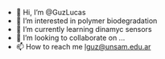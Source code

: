 - 👋 Hi, I’m @GuzLucas
- 👀 I’m interested in polymer biodegradation
- 🌱 I’m currently learning dinamyc sensors
- 💞️ I’m looking to collaborate on ...
- 📫 How to reach me lguz@unsam.edu.ar

<!---
GuzLucas/GuzLucas is a ✨ special ✨ repository because its `README.md` (this file) appears on your GitHub profile.
You can click the Preview link to take a look at your changes.
--->
